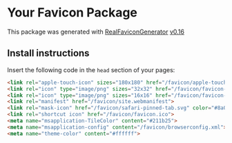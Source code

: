 # Your Favicon Package

This package was generated with [RealFaviconGenerator](https://realfavicongenerator.net/) [v0.16](https://realfavicongenerator.net/change_log#v0.16)

## Install instructions

Insert the following code in the `head` section of your pages:
```html
<link rel="apple-touch-icon" sizes="180x180" href="/favicon/apple-touch-icon.png">
<link rel="icon" type="image/png" sizes="32x32" href="/favicon/favicon-32x32.png">
<link rel="icon" type="image/png" sizes="16x16" href="/favicon/favicon-16x16.png">
<link rel="manifest" href="/favicon/site.webmanifest">
<link rel="mask-icon" href="/favicon/safari-pinned-tab.svg" color="#8a00af">
<link rel="shortcut icon" href="/favicon/favicon.ico">
<meta name="msapplication-TileColor" content="#211b25">
<meta name="msapplication-config" content="/favicon/browserconfig.xml">
<meta name="theme-color" content="#ffffff">
```